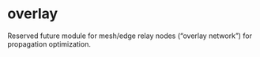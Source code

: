 # overlay
Reserved future module for mesh/edge relay nodes (“overlay network”) for propagation optimization.
